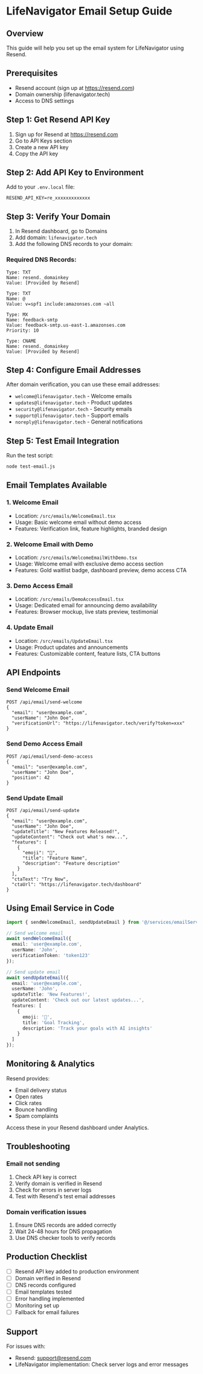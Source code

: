 # LifeNavigator Email Setup Guide

## Overview
This guide will help you set up the email system for LifeNavigator using Resend.

## Prerequisites
- Resend account (sign up at https://resend.com)
- Domain ownership (lifenavigator.tech)
- Access to DNS settings

## Step 1: Get Resend API Key

1. Sign up for Resend at https://resend.com
2. Go to API Keys section
3. Create a new API key
4. Copy the API key

## Step 2: Add API Key to Environment

Add to your `.env.local` file:
```env
RESEND_API_KEY=re_xxxxxxxxxxxxx
```

## Step 3: Verify Your Domain

1. In Resend dashboard, go to Domains
2. Add domain: `lifenavigator.tech`
3. Add the following DNS records to your domain:

### Required DNS Records:
```
Type: TXT
Name: resend._domainkey
Value: [Provided by Resend]

Type: TXT  
Name: @
Value: v=spf1 include:amazonses.com ~all

Type: MX
Name: feedback-smtp
Value: feedback-smtp.us-east-1.amazonses.com
Priority: 10

Type: CNAME
Name: resend._domainkey
Value: [Provided by Resend]
```

## Step 4: Configure Email Addresses

After domain verification, you can use these email addresses:
- `welcome@lifenavigator.tech` - Welcome emails
- `updates@lifenavigator.tech` - Product updates
- `security@lifenavigator.tech` - Security emails
- `support@lifenavigator.tech` - Support emails
- `noreply@lifenavigator.tech` - General notifications

## Step 5: Test Email Integration

Run the test script:
```bash
node test-email.js
```

## Email Templates Available

### 1. Welcome Email
- Location: `/src/emails/WelcomeEmail.tsx`
- Usage: Basic welcome email without demo access
- Features: Verification link, feature highlights, branded design

### 2. Welcome Email with Demo
- Location: `/src/emails/WelcomeEmailWithDemo.tsx`
- Usage: Welcome email with exclusive demo access section
- Features: Gold waitlist badge, dashboard preview, demo access CTA

### 3. Demo Access Email
- Location: `/src/emails/DemoAccessEmail.tsx`
- Usage: Dedicated email for announcing demo availability
- Features: Browser mockup, live stats preview, testimonial

### 4. Update Email
- Location: `/src/emails/UpdateEmail.tsx`
- Usage: Product updates and announcements
- Features: Customizable content, feature lists, CTA buttons

## API Endpoints

### Send Welcome Email
```
POST /api/email/send-welcome
{
  "email": "user@example.com",
  "userName": "John Doe",
  "verificationUrl": "https://lifenavigator.tech/verify?token=xxx"
}
```

### Send Demo Access Email
```
POST /api/email/send-demo-access
{
  "email": "user@example.com",
  "userName": "John Doe",
  "position": 42
}
```

### Send Update Email
```
POST /api/email/send-update
{
  "email": "user@example.com",
  "userName": "John Doe",
  "updateTitle": "New Features Released!",
  "updateContent": "Check out what's new...",
  "features": [
    {
      "emoji": "🚀",
      "title": "Feature Name",
      "description": "Feature description"
    }
  ],
  "ctaText": "Try Now",
  "ctaUrl": "https://lifenavigator.tech/dashboard"
}
```

## Using Email Service in Code

```typescript
import { sendWelcomeEmail, sendUpdateEmail } from '@/services/emailService';

// Send welcome email
await sendWelcomeEmail({
  email: 'user@example.com',
  userName: 'John',
  verificationToken: 'token123'
});

// Send update email
await sendUpdateEmail({
  email: 'user@example.com',
  userName: 'John',
  updateTitle: 'New Features!',
  updateContent: 'Check out our latest updates...',
  features: [
    {
      emoji: '🎯',
      title: 'Goal Tracking',
      description: 'Track your goals with AI insights'
    }
  ]
});
```

## Monitoring & Analytics

Resend provides:
- Email delivery status
- Open rates
- Click rates
- Bounce handling
- Spam complaints

Access these in your Resend dashboard under Analytics.

## Troubleshooting

### Email not sending
1. Check API key is correct
2. Verify domain is verified in Resend
3. Check for errors in server logs
4. Test with Resend's test email addresses

### Domain verification issues
1. Ensure DNS records are added correctly
2. Wait 24-48 hours for DNS propagation
3. Use DNS checker tools to verify records

## Production Checklist

- [ ] Resend API key added to production environment
- [ ] Domain verified in Resend
- [ ] DNS records configured
- [ ] Email templates tested
- [ ] Error handling implemented
- [ ] Monitoring set up
- [ ] Fallback for email failures

## Support

For issues with:
- Resend: support@resend.com
- LifeNavigator implementation: Check server logs and error messages